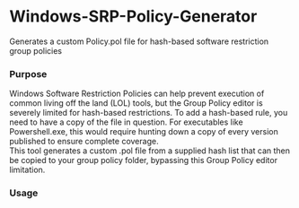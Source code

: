 # Windows-SRP-Policy-Generator
Generates a custom Policy.pol file for hash-based software restriction group policies  
### Purpose
Windows Software Restriction Policies can help prevent execution of common living off the land (LOL) tools, but the Group Policy editor is severely limited for hash-based restrictions.  To add a hash-based rule, you need to have a copy of the file in question.  For executables like Powershell.exe, this would require hunting down a copy of every version published to ensure complete coverage.  
This tool generates a custom .pol file from a supplied hash list that can then be copied to your group policy folder, bypassing this Group Policy editor limitation.
### Usage
